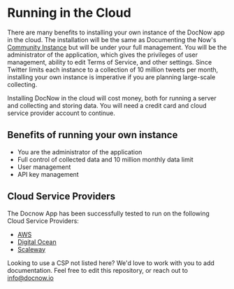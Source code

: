 # Running in the Cloud


There are many benefits to installing your own instance of the DocNow app in the cloud. The installation will be the same as Documenting the Now's [Community Instance](https://community.docnow.io) but will be under your full management. You will be the administrator of the application, which gives the privileges of user management, ability to edit Terms of Service, and other settings. Since Twitter limits each instance to a collection of 10 million tweets per month, installing your own instance is imperative if you are planning large-scale collecting. 

Installing DocNow in the cloud will cost money, both for running a server and collecting and storing data. You will need a credit card and cloud service provider account to continue.  

## Benefits of running your own instance
* You are the administrator of the application
* Full control of collected data and 10 million monthly data limit
* User management
* API key management

## Cloud Service Providers

The Docnow App has been successfully tested to run on the following Cloud Service Providers:

* [AWS](https://docnow.readthedocs.io/en/latest/cloud/aws/)
* [Digital Ocean](https://docnow.readthedocs.io/en/latest/cloud/digital-ocean/)
* [Scaleway](https://docnow.readthedocs.io/en/latest/cloud/scaleway/)

Looking to use a CSP not listed here? We'd love to work with you to add documentation. Feel free to edit this repository, or reach out to info@docnow.io
